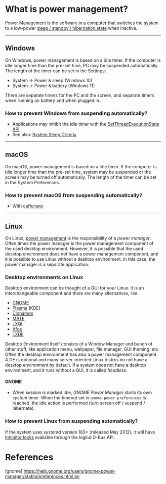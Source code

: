 # What is power management? 

Power Management is the software in a computer that switches the system to a low-power [sleep / standby / hibernation state](./sleep) when inactive. 

---------

## Windows

On Windows, power management is based on a idle timer. If the computer is idle longer time than the pre-set time, PC may be suspended automatically. The length of the timer can be set in the Settings:

-  System -> Power & sleep (Windows 10)
-  System -> Power & battery (Windows 11)

There are separate timers for the PC and the screen, and separate timers when running on battery and when plugged in.

### How to prevent Windows from suspending automatically?

- Applications may inhibit the idle timer with the [SetThreadExecutionState API](https://learn.microsoft.com/en-us/windows/win32/api/winbase/nf-winbase-setthreadexecutionstate).
- See also: [System Sleep Criteria](https://learn.microsoft.com/en-us/windows/win32/power/system-sleep-criteria)
---------


## macOS

On macOS, power management is based on a idle timer. If the computer is idle longer time than the pre-set time, system may be suspended or the screen may be turned off automatically. The length of the timer can be set in the System Preferences.

### How to prevent macOS from suspending automatically?

- With [caffeinate](https://ss64.com/osx/caffeinate.html)

---------

## Linux


On Linux,  [power management](https://wiki.archlinux.org/title/Power_management)  is the responsibility of a *power manager*. Often times the power manager is the power management component of the used desktop environment.  However, it is possible that the used desktop environment does not have a power management component, and it is possible to use Linux without a desktop environment. In this case, the power manager is a separate application. 


### Desktop environments on Linux

Desktop environment can be thought of a GUI for your Linux. It is an interchangeable component and there are many alternatives, like 

- [GNOME](https://www.gnome.org/)
- [Plasma](https://kde.org/plasma-desktop/) (KDE)
- [Cinnamon](https://spins.fedoraproject.org/cinnamon/)
- [MATE](https://mate-desktop.org/)
- [LXQt](https://lxqt-project.org/)
- [Xfce](https://www.xfce.org/)
- [LXDE](http://www.lxde.org/)
  
Desktop Environment itself consists of a Window Manager and bunch of other stuff, like application menu, wallpaper, file manager, GUI theming, etc. Often the desktop environment has also a power management component. A DE is optional and many server-oriented Linux distros do not have a desktop environment by default. If a system does not have a desktop environment, and it runs without a GUI, it is called *headless*. 

#### GNOME

- When session is marked idle, *GNOME Power Manager* starts its own *system* timer. When the timeout set in `gnome-power-preferences` is reached, the idle action is performed (turn screen off / suspend / hibernate).

### How to prevent Linux from suspending automatically?

If the system uses systemd version 183+ (released May 2012), it will have [Inhibitor locks](https://www.freedesktop.org/wiki/Software/systemd/inhibit/) available through the logind D-Bus API. 


# References

[gnome] https://help.gnome.org/users/gnome-power-manager/stable/preferences.html.en